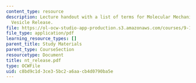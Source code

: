```yaml
---
content_type: resource
description: Lecture handout with a list of terms for Molecular Mechanisms of Synaptic
  Vesicle Release.
file: https://ol-ocw-studio-app-production.s3.amazonaws.com/courses/9-15-biochemistry-and-pharmacology-of-synaptic-transmission-fall-2007/c8bd9c1d3ce35bc2a6aacb4d0790ba5e_nt_release.pdf
file_type: application/pdf
learning_resource_types: []
parent_title: Study Materials
parent_type: CourseSection
resourcetype: Document
title: nt_release.pdf
type: OCWFile
uid: c8bd9c1d-3ce3-5bc2-a6aa-cb4d0790ba5e
---
```

